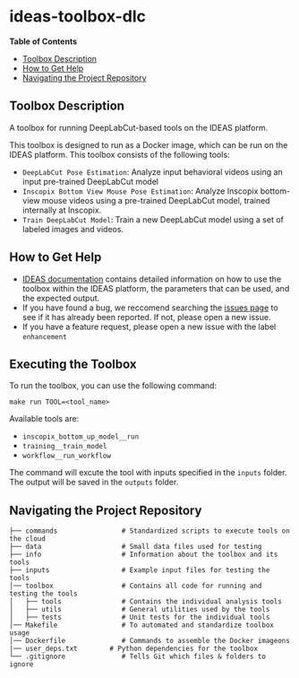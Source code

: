 # ideas-toolbox-dlc


**Table of Contents**
- [Toolbox Description](#toolbox-description)
- [How to Get Help](#how-to-get-help)
- [Navigating the Project Repository](#navigating-the-project-repository)


## Toolbox Description
A toolbox for running DeepLabCut-based tools on the IDEAS platform.

This toolbox is designed to run as a Docker image, which can be run on the IDEAS platform. This toolbox consists of the following tools:

- `DeepLabCut Pose Estimation`: Analyze input behavioral videos using an input pre-trained DeepLabCut model
- `Inscopix Bottom View Mouse Pose Estimation`: Analyze Inscopix bottom-view mouse videos using a pre-trained DeepLabCut model, trained internally at Inscopix.
- `Train DeepLabCut Model`: Train a new DeepLabCut model using a set of labeled images and videos.

## How to Get Help
- [IDEAS documentation](https://inscopix.github.io/ideas-docs/tools/dlc/workflow__run_workflow.html) contains detailed information on how to use the toolbox within the IDEAS platform, the parameters that can be used, and the expected output.
- If you have found a bug, we reccomend searching the [issues page](https://github.com/inscopix/ideas-toolbox-dlc/issues) to see if it has already been reported. If not, please open a new issue.
- If you have a feature request, please open a new issue with the label `enhancement`

## Executing the Toolbox

To run the toolbox, you can use the following command:

`make run TOOL=<tool_name>`

Available tools are:

- `inscopix_bottom_up_model__run`
- `training__train_model`
- `workflow__run_workflow`

The command will excute the tool with inputs specified in the `inputs` folder. The output will be saved in the `outputs` folder.

## Navigating the Project Repository

```
├── commands                # Standardized scripts to execute tools on the cloud
├── data                    # Small data files used for testing
├── info                    # Information about the toolbox and its tools
├── inputs                  # Example input files for testing the tools
│── toolbox                 # Contains all code for running and testing the tools
│   ├── tools               # Contains the individual analysis tools
│   ├── utils               # General utilities used by the tools
│   ├── tests               # Unit tests for the individual tools
│── Makefile                # To automated and standardize toolbox usage
│── Dockerfile              # Commands to assemble the Docker imageons
|── user_deps.txt        # Python dependencies for the toolbox
└── .gitignore              # Tells Git which files & folders to ignore
```
